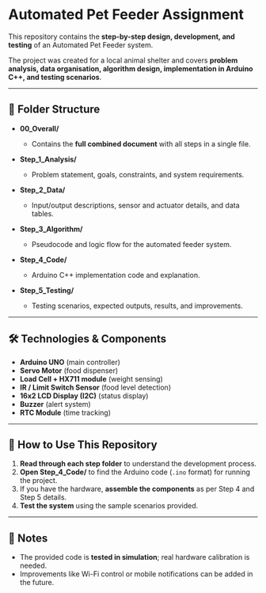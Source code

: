 # Automated Pet Feeder Assignment

This repository contains the **step-by-step design, development, and testing** of an Automated Pet Feeder system.

The project was created for a local animal shelter and covers **problem analysis, data organisation, algorithm design, implementation in Arduino C++, and testing scenarios**.

---

## 📂 Folder Structure

- **00_Overall/**
  - Contains the **full combined document** with all steps in a single file.

- **Step_1_Analysis/**
  - Problem statement, goals, constraints, and system requirements.

- **Step_2_Data/**
  - Input/output descriptions, sensor and actuator details, and data tables.

- **Step_3_Algorithm/**
  - Pseudocode and logic flow for the automated feeder system.

- **Step_4_Code/**
  - Arduino C++ implementation code and explanation.

- **Step_5_Testing/**
  - Testing scenarios, expected outputs, results, and improvements.

---

## 🛠 Technologies & Components

- **Arduino UNO** (main controller)
- **Servo Motor** (food dispenser)
- **Load Cell + HX711 module** (weight sensing)
- **IR / Limit Switch Sensor** (food level detection)
- **16x2 LCD Display (I2C)** (status display)
- **Buzzer** (alert system)
- **RTC Module** (time tracking)

---

## 🚀 How to Use This Repository

1. **Read through each step folder** to understand the development process.
2. **Open Step_4_Code/** to find the Arduino code (`.ino` format) for running the project.
3. If you have the hardware, **assemble the components** as per Step 4 and Step 5 details.
4. **Test the system** using the sample scenarios provided.

---

## 📌 Notes

- The provided code is **tested in simulation**; real hardware calibration is needed.
- Improvements like Wi-Fi control or mobile notifications can be added in the future.
